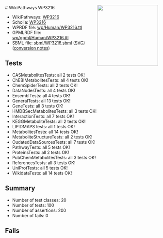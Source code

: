 <img style="float: right; width: 200px" src="../logo.png" />
# WikiPathways WP3216

* WikiPathways: [WP3216](https://identifiers.org/wikipathways:WP3216)
* Scholia: [WP3216](https://scholia.toolforge.org/wikipathways/WP3216)
* WPRDF file: [wp/Human/WP3216.ttl](../wp/Human/WP3216.ttl)
* GPMLRDF file: [wp/gpml/Human/WP3216.ttl](../wp/gpml/Human/WP3216.ttl)
* SBML file: [sbml/WP3216.sbml](../sbml/WP3216.sbml) ([SVG](../sbml/WP3216.svg)) ([conversion notes](../sbml/WP3216.txt))

## Tests
* CASMetabolitesTests: all 2 tests OK!
* ChEBIMetabolitesTests: all 4 tests OK!
* ChemSpiderTests: all 2 tests OK!
* DataNodesTests: all 4 tests OK!
* EnsemblTests: all 4 tests OK!
* GeneralTests: all 13 tests OK!
* GeneTests: all 3 tests OK!
* HMDBSecMetabolitesTests: all 3 tests OK!
* InteractionTests: all 7 tests OK!
* KEGGMetaboliteTests: all 2 tests OK!
* LIPIDMAPSTests: all 1 tests OK!
* MetabolitesTests: all 14 tests OK!
* MetaboliteStructureTests: all 2 tests OK!
* OudatedDataSourcesTests: all 7 tests OK!
* PathwayTests: all 5 tests OK!
* ProteinsTests: all 2 tests OK!
* PubChemMetabolitesTests: all 3 tests OK!
* ReferencesTests: all 3 tests OK!
* UniProtTests: all 5 tests OK!
* WikidataTests: all 14 tests OK!


## Summary

* Number of test classes: 20
* Number of tests: 100
* Number of assertions: 200
* Number of fails: 0

## Fails

